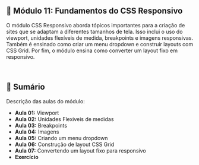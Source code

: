 ## 📌 Módulo 11: Fundamentos do CSS Responsivo
O módulo CSS Responsivo aborda tópicos importantes para a criação de sites que se adaptam a diferentes tamanhos de tela. Isso inclui o uso do viewport, unidades flexíveis de medida, breakpoints e imagens responsivas. Também é ensinado como criar um menu dropdown e construir layouts com CSS Grid. Por fim, o módulo ensina como converter um layout fixo em responsivo.

<br>

## 📎 Sumário
Descrição das aulas do módulo:
- **Aula 01:** Viewport
- **Aula 02:** Unidades Flexiveis de medidas
- **Aula 03:** Breakpoints
- **Aula 04:** Imagens 
- **Aula 05:** Criando um menu dropdown
- **Aula 06:** Construção de layout CSS Grid
- **Aula 07:** Convertendo um layout fixo para responsivo
- **Exercício**